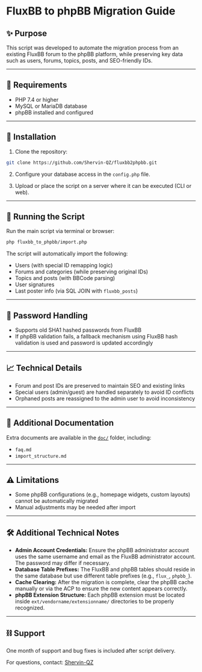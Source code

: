 # FluxBB to phpBB Migration Guide

## ✨ Purpose
This script was developed to automate the migration process from an existing FluxBB forum to the phpBB platform, while preserving key data such as users, forums, topics, posts, and SEO-friendly IDs.

---

## 📅 Requirements
- PHP 7.4 or higher
- MySQL or MariaDB database
- phpBB installed and configured

---

## 🔧 Installation
1. Clone the repository:
```bash
git clone https://github.com/Shervin-QZ/fluxbb2phpbb.git
```

2. Configure your database access in the `config.php` file.

3. Upload or place the script on a server where it can be executed (CLI or web).

---

## 🚀 Running the Script
Run the main script via terminal or browser:
```bash
php fluxbb_to_phpbb/import.php
```
The script will automatically import the following:
- Users (with special ID remapping logic)
- Forums and categories (while preserving original IDs)
- Topics and posts (with BBCode parsing)
- User signatures
- Last poster info (via SQL JOIN with `fluxbb_posts`)

---

## 🔐 Password Handling
- Supports old SHA1 hashed passwords from FluxBB
- If phpBB validation fails, a fallback mechanism using FluxBB hash validation is used and password is updated accordingly

---

## 📈 Technical Details
- Forum and post IDs are preserved to maintain SEO and existing links
- Special users (admin/guest) are handled separately to avoid ID conflicts
- Orphaned posts are reassigned to the admin user to avoid inconsistency

---

## 📄 Additional Documentation
Extra documents are available in the [`doc/`](../doc/) folder, including:
- `faq.md`
- `import_structure.md`

---

## ⚠ Limitations
- Some phpBB configurations (e.g., homepage widgets, custom layouts) cannot be automatically migrated
- Manual adjustments may be needed after import

---

## 🛠 Additional Technical Notes
- **Admin Account Credentials:** Ensure the phpBB administrator account uses the same username and email as the FluxBB administrator account. The password may differ if necessary.
- **Database Table Prefixes:** The FluxBB and phpBB tables should reside in the same database but use different table prefixes (e.g., `flux_`, `phpbb_`).
- **Cache Clearing:** After the migration is complete, clear the phpBB cache manually or via the ACP to ensure the new content appears correctly.
- **phpBB Extension Structure:** Each phpBB extension must be located inside `ext/vendorname/extensionname/` directories to be properly recognized.

---

## ⛓ Support
One month of support and bug fixes is included after script delivery.

For questions, contact: [Shervin-QZ](https://github.com/Shervin-QZ)
